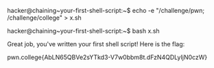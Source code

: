 hacker@chaining~your-first-shell-script:~$ echo -e "/challenge/pwn; /challenge/college" > x.sh

hacker@chaining~your-first-shell-script:~$ bash x.sh

Great job, you've written your first shell script! Here is the flag:

pwn.college{AbLN65QBVe2sYTkd3-V7w0bbm8t.dFzN4QDLyIjN0czW}
